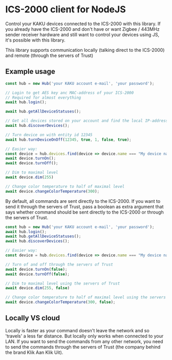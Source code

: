 # ICS-2000 client for NodeJS
Control your KAKU devices connected to the ICS-2000 with this library. 
If you already have the ICS-2000 and don't have or want Zigbee / 443MHz sender receiver hardware 
and still want to control your devices using JS, it's possible with this library.

This library supports communication locally (talking direct to the ICS-2000) and remote (through the servers of Trust)


## Example usage

```ts
const hub = new Hub('your KAKU account e-mail', 'your password');

// Login to get AES key anc MAC-address of your ICS-2000
// Required for almost everything
await hub.login();

await hub.getAllDeviceStatuses();

// Get all devices stored on your account and find the local IP-address of your ICS-2000 
await hub.discoverDevices();

// Turn device on with entity id 12345
await hub.turnDeviceOnOff(12345, true, 1, false, true);

// Easier way:
const device = hub.devices.find(device => device.name === "My device name");
await device.turnOn();
await device.turnOff();

// Dim to maximal level
await device.dim(255)

// Change color temperature to half of maximal level
await device.changeColorTemperature(300);
```

By default, all commands are sent directly to the ICS-2000.
If you want to send it through the servers of Trust, 
pass a boolean as extra argument that says whether command should be sent directly to the ICS-2000 or through the servers of Trust.

```ts
const hub = new Hub('your KAKU account e-mail', 'your password');
await hub.login();
await hub.getAllDeviceStatuses();
await hub.discoverDevices();

// Easier way:
const device = hub.devices.find(device => device.name === "My device name");

// Turn of and off through the servers of Trust
await device.turnOn(false);
await device.turnOff(false);

// Dim to maximal level using the servers of Trust
await device.dim(255, false)

// Change color temperature to half of maximal level using the servers of Trust
await device.changeColorTemperature(300, false);
```

## Locally VS cloud
Locally is faster as your command doesn't leave the network and so 'travels' a less far distance.
But locally only works when connected to your LAN. If you want to send the commands from any other network, 
you need to send the commands through the servers of Trust (the company behind the brand Klik Aan Klik Uit).

